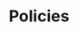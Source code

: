 ---
layout: redirect
title: Policies
redirect: https://wearescp.zendesk.com/hc/en-us/categories/360004577551-SCP-Policies-
---